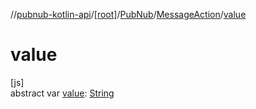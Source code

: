 //[pubnub-kotlin-api](../../../../index.md)/[[root]](../../index.md)/[PubNub](../index.md)/[MessageAction](index.md)/[value](value.md)

# value

[js]\
abstract var [value](value.md): [String](https://kotlinlang.org/api/latest/jvm/stdlib/kotlin/-string/index.html)
